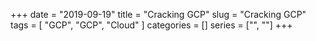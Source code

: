 +++
date = "2019-09-19"
title = "Cracking GCP"
slug = "Cracking GCP"
tags = [
    "GCP",
    "GCP",
    "Cloud"
]
categories = []
series = ["", ""]
+++

